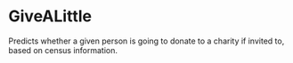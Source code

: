 # GiveALittle
Predicts whether a given person is going to donate to a charity if invited to, based on census information.
